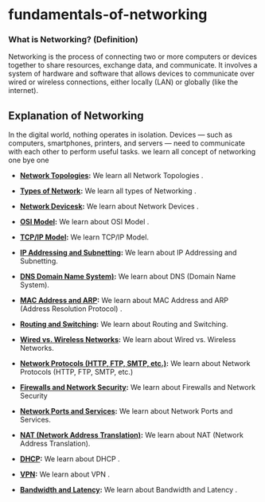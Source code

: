 # fundamentals-of-networking

### What is Networking? (Definition)
Networking is the process of connecting two or more computers or devices together to share resources, exchange data, and communicate. It involves a system of hardware and software that allows devices to communicate over wired or wireless connections, either locally (LAN) or globally (like the internet).

## Explanation of Networking
In the digital world, nothing operates in isolation. Devices — such as computers, smartphones, printers, and servers — need to communicate with each other to perform useful tasks.
we learn all concept of networking one bye one 

- **[Network Topologies](https://github.com/sherazi1214/Network-Topologies/blob/main/README.md):** We learn all Network Topologies .
- **[Types of Network](https://github.com/sherazi1214/Types-of-Network/blob/main/README.md):** We learn all types of  Networking  .
- **[Network Devicesk](https://github.com/sherazi1214/Network-Devices/blob/main/README.md):** We learn about Network Devices  .
- **[OSI Model](https://github.com/sherazi1214/OSI-Model/blob/main/README.md):** We learn about OSI Model  .
- **[TCP/IP Model](https://github.com/sherazi1214/TCP-IP-Model/blob/main/README.md):** We learn TCP/IP Model.
- **[IP Addressing and Subnetting](https://github.com/sherazi1214/IP-Addressing-and-Subnetting/blob/main/README.md):** We learn about IP Addressing and Subnetting.
-  **[DNS Domain Name System)](https://github.com/sherazi1214/DNS-Domain-Name-System-/blob/main/README.md):** We learn about DNS (Domain Name System).
- **[MAC Address and ARP](https://github.com/sherazi1214/MAC-Address-and-ARP-Address-Resolution-Protocol-):** We learn about MAC Address and ARP (Address Resolution Protocol)  .

- **[Routing and Switching](https://github.com/sherazi1214/Routing-and-Switching/blob/main/README.md):** We learn about Routing and Switching.
- **[Wired vs. Wireless Networks](https://github.com/sherazi1214/Wired-vs.-Wireless-Networks/blob/main/README.md):** We learn about Wired vs. Wireless Networks.
- **[Network Protocols (HTTP, FTP, SMTP, etc.)](https://github.com/sherazi1214/Network-Protocols-HTTP-FTP-SMTP-etc.-/blob/main/README.md):** We learn about Network Protocols (HTTP, FTP, SMTP, etc.)
- **[Firewalls and Network Security](https://github.com/sherazi1214/Firewalls-and-Network-Security/blob/main/README.md):** We learn about Firewalls and Network Security
- **[Network Ports and Services](https://github.com/sherazi1214/Network-Ports-and-Services/tree/main):** We learn about Network Ports and Services.
- **[ NAT (Network Address Translation)](https://github.com/sherazi1214/NAT-Network-Address-Translation-/blob/main/README.md):** We learn about  NAT (Network Address Translation).
- **[DHCP](https://github.com/sherazi1214/DHCP/blob/main/README.md):** We learn about DHCP .
- **[VPN](https://github.com/sherazi1214/VPN/blob/main/README.md):** We learn about VPN .
-  **[Bandwidth and Latency]():** We learn about Bandwidth and Latency .
